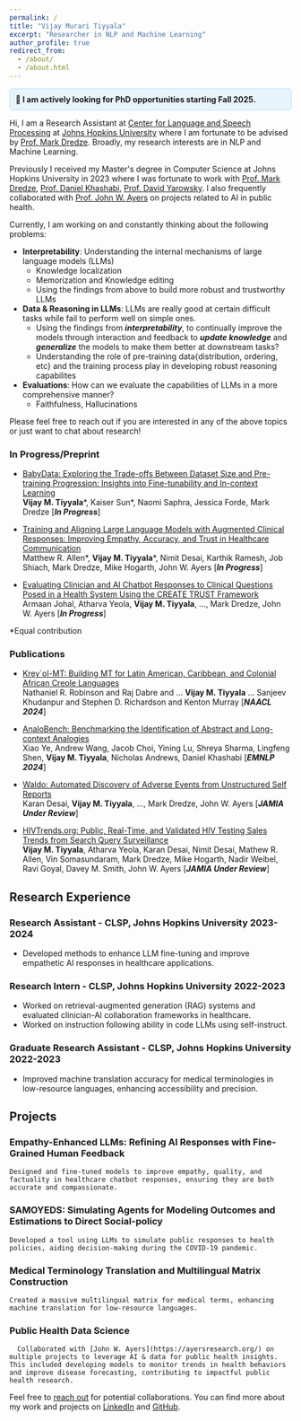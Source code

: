 ```yaml
---
permalink: /
title: "Vijay Murari Tiyyala"
excerpt: "Researcher in NLP and Machine Learning"
author_profile: true
redirect_from: 
  - /about/
  - /about.html
---
```

<div style="background-color: #e8f4fc; padding: 10px; border-radius: 5px; border: 1px solid #b6e0fe; font-weight: bold;">
📢 I am actively looking for PhD opportunities starting Fall 2025.
</div>

Hi, I am a Research Assistant at [Center for Language and Speech Processing](https://clsp.jhu.edu/) at [Johns Hopkins University](https://www.jhu.edu/) where I am fortunate to be advised by [Prof. Mark Dredze](https://www.cs.jhu.edu/~mdredze/). Broadly, my research interests are in NLP and Machine Learning. 

Previously I received my Master's degree in Computer Science at Johns Hopkins University in 2023 where I was fortunate to work with [Prof. Mark Dredze](https://www.cs.jhu.edu/~mdredze/), [Prof. Daniel Khashabi](https://www.cs.jhu.edu/~danielk/), [Prof. David Yarowsky](https://www.cs.jhu.edu/~yarowsky/). I also frequently collaborated with [Prof. John W. Ayers](https://ayersresearch.org/) on projects related to AI in public health. 

Currently, I am working on and constantly thinking about the following problems:

- **Interpretability**: Understanding the internal mechanisms of large language models (LLMs)
  - Knowledge localization
  - Memorization and Knowledge editing
  - Using the findings from above to build more robust and trustworthy LLMs
- **Data & Reasoning in LLMs**: LLMs are really good at certain difficult tasks while fail to perform well on simple ones. 
  - Using the findings from ***interpretability***, to continually improve the models through interaction and feedback to ***update knowledge*** and ***generalize*** the models to make them better at downstream tasks?
  - Understanding the role of pre-training data{distribution, ordering, etc} and the training process play in developing robust reasoning capabilites
- **Evaluations**: How can we evaluate the capabilities of LLMs in a more comprehensive manner?
  - Faithfulness, Hallucinations


Please feel free to reach out if you are interested in any of the above topics or just want to chat about research!
### In Progress/Preprint

- [BabyData: Exploring the Trade-offs Between Dataset Size and Pre-training Progression: Insights into Fine-tunability and In-context Learning](https://imvijay23.github.io/)<br>
**Vijay M. Tiyyala**\*, Kaiser Sun*, Naomi Saphra, Jessica Forde, Mark Dredze [***In Progress***]

- [Training and Aligning Large Language Models with Augmented Clinical Responses: Improving Empathy, Accuracy, and Trust in Healthcare Communication](https://imvijay23.github.io/)<br>
Matthew R. Allen*, **Vijay M. Tiyyala**\*, Nimit Desai, Karthik Ramesh, Job Shiach, Mark Dredze, Mike Hogarth, John W. Ayers [***In Progress***]

- [Evaluating Clinician and AI Chatbot Responses to Clinical Questions Posed in a Health System Using the CREATE TRUST Framework](https://imvijay23.github.io/)<br>
Armaan Johal, Atharva Yeola, **Vijay M. Tiyyala**, ..., Mark Dredze, John W. Ayers [***In Progress***]

*Equal contribution

### Publications
- [Krey\`ol-MT: Building MT for Latin American, Caribbean, and Colonial African Creole Languages](https://arxiv.org/abs/2405.05376)<br> 
Nathaniel R. Robinson and Raj Dabre and ... **Vijay M. Tiyyala** ... Sanjeev Khudanpur and Stephen D. Richardson and Kenton Murray [***NAACL 2024***]
- [AnaloBench: Benchmarking the Identification of Abstract and Long-context Analogies](https://arxiv.org/abs/2402.12370)<br>
Xiao Ye, Andrew Wang, Jacob Choi, Yining Lu, Shreya Sharma, Lingfeng Shen, **Vijay M. Tiyyala**, Nicholas Andrews, Daniel Khashabi [***EMNLP 2024***]

- [Waldo: Automated Discovery of Adverse Events from Unstructured Self Reports](https://imvijay23.github.io/)<br>
Karan Desai, **Vijay M. Tiyyala**, ..., Mark Dredze, John W. Ayers [***JAMIA Under Review***]

- [HIVTrends.org: Public, Real-Time, and Validated HIV Testing Sales Trends from Search Query Surveillance](https://hivtrends.org/)<br>
**Vijay M. Tiyyala**, Atharva Yeola, Karan Desai, Nimit Desai, Mathew R. Allen, Vin Somasundaram, Mark Dredze, Mike Hogarth, Nadir Weibel, Ravi Goyal, Davey M. Smith, John W. Ayers [***JAMIA Under Review***]


## Research Experience

### Research Assistant - CLSP, Johns Hopkins University 2023-2024
- Developed methods to enhance LLM fine-tuning and improve empathetic AI responses in healthcare applications.

### Research Intern - CLSP, Johns Hopkins University 2022-2023
- Worked on retrieval-augmented generation (RAG) systems and evaluated clinician-AI collaboration frameworks in healthcare.
- Worked on instruction following ability in code LLMs using self-instruct.

### Graduate Research Assistant - CLSP, Johns Hopkins University 2022-2023
- Improved machine translation accuracy for medical terminologies in low-resource languages, enhancing accessibility and precision.


## Projects 

### Empathy-Enhanced LLMs: Refining AI Responses with Fine-Grained Human Feedback
```code 
Designed and fine-tuned models to improve empathy, quality, and factuality in healthcare chatbot responses, ensuring they are both accurate and compassionate.  
```

### SAMOYEDS: Simulating Agents for Modeling Outcomes and Estimations to Direct Social-policy
```code 
Developed a tool using LLMs to simulate public responses to health policies, aiding decision-making during the COVID-19 pandemic.
```

### Medical Terminology Translation and Multilingual Matrix Construction
```code 
Created a massive multilingual matrix for medical terms, enhancing machine translation for low-resource languages.
```

### Public Health Data Science
```code 
  Collaborated with [John W. Ayers](https://ayersresearch.org/) on multiple projects to leverage AI & data for public health insights. This included developing models to monitor trends in health behaviors and improve disease forecasting, contributing to impactful public health research.
```

Feel free to [reach out](/files/resume/VijayMurariTiyyala_CV.pdf) for potential collaborations. You can find more about my work and projects on [LinkedIn](https://linkedin.com/in/vijaymuraritiyyala/) and [GitHub](https://imvijay23.github.io/).
